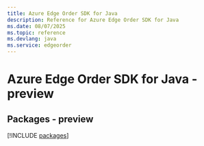 ```yaml
---
title: Azure Edge Order SDK for Java
description: Reference for Azure Edge Order SDK for Java
ms.date: 08/07/2025
ms.topic: reference
ms.devlang: java
ms.service: edgeorder
---
```

# Azure Edge Order SDK for Java - preview
## Packages - preview
[!INCLUDE [packages](edge-order-index.md)]